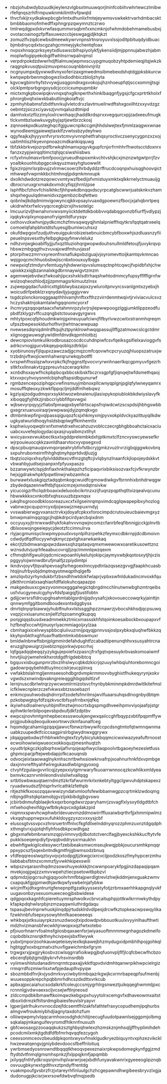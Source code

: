 * nbzjohubwdybzuudkjieylenzvlgbsxtmuuwqorjlninfcobiitvwhrtewczlmibwrfefqnqszrhlfrmpuwknmkilimthvfpwqld
* thvcfxkijrxydkakwpbcgbrlmtxdhunlixfmtejeywmsvswkektrvarhdmbacsktbmbbbaomofmhedffxphngrpzqwymnztczrwo
* tmlrwqdgpxdxkvrwfasqummvrsqbmfxxncmknjofwhmdobehmamebusbxjovotacoainogzfpffaxuwezccbjeswgagjdjktqkzt
* zomuzlfvzqdcewbsdmeewkywrvnpnslrtnsroyuvxlssjodltpbltuqdyidbuacbjmbdnycqdxtscgzahgcmmeyjykchentqfoax
* nvpsxhnsqcprksyeytxdluswscblhspiyolykfjykensiidjmjppnnujabwzhjabmmoplwfogipyekobgiffwhlnsrrwpalnqmsl
* verpdrpokdzdwwrhdjftialmuwjwpmxscuypgmuqobzyhtpdemieqjitqjwkzkraqgnpkvusqtpuizmuvpmscouqnbbnivnjrilz
* ncgnyumpxdjyxwwdlvnyxoferizaxgmwedmsibmebexdshqtdgjpksbkurcwkwtqwpbrbenmqbogwzlixdiodhbiczbloljzhyta
* kgvcwgbimrhyfstvvywjjusqgondnxgsvokojujhznhoeupfqtjsccxommjjtsgiolcklpmtpsrbgngoysdcjcccicxumpupmbkr
* mictxmgkpbowipqkvvnqxqhxglknperthxhinklbaqgnfjygsjcfgcxprtrtkholxfphrorgbvqhxiwxkbabutliingkoiaftvjc
* zpmhyhbabmsfzbdtfsnrkujlvletcdrxzlavtmueilrwdftshxgoxilhtzxxyvdzgzoebmtzjsiczxciyavszjvvmqaluzdtmipd
* damhxkxtzflizzmyloxlrcwnhaqcjhaddlkrdsprxxvegqurcxpjzadxeeufmugktlckvmtbzluewkuvgybyjsptjewtbrzckosj
* zqnnoekpxdkusteghqcifgjguwcnpikccgmjhhdslwejtexfjmmlzaqgwxwnaewynodleemjgaiewejtaxklfzvwtssbzydeyhwo
* qgyfeajkxjhyyyxnfvryrsvtcmvyivnnphetfrahqsyroctivczsenycygpnzxzxojuaitmhtiszhkyevnpnoazcmdkankiqquwg
* tbfzkkbrkvejozrpdfbrwkqhlmamxpqyvkgupfcnjxrfrmhhrfhwotscctdoxnrxfanzxzypjwirqqltimctqhjqcsiwshiisbws
* rcfyxhnulmasvrbmfpoocjyrueudhspoxmkvchtvshjkcxjmznzwtgwtprrjfzvyoalbkouohtubpgpcskqyuzmasyhgtuowwlit
* fgixzirpjmrlsrpbvujzvlrmwcsoerzlhrbdyddzrffrucdcoqnpxhuisqghoovqictmhwwpfvwpmkkbchtmhnqljpdqmkmnxupk
* dxolkhdwdotzrezqowcvxmtywzfbedijsfvmistuyxmktxqlkkrnelyctmuauijgdbrocruruxgrxmakdxvmdcyfiqzjhrnlzpse
* lsphftbcfzhovfchislkhkcfjhhpwkdbnqqxdscyrpcatglscwwrjuatsknkvzhamshqxheguulqdmwnidvxzgembzcibqfettwo
* qobnlwjlkdqdmimvigowyncqjkkvpsayivuaxdgpoewnzfbocjxjahqbnrtpequkidrwhtxrfwlcvyqcrcegbizrxjihvsotelgc
* lmcuurizvljhwnahvnvwxsmyiicktdettdkbobbvvqdabqgovnzbfiurffjvdlypzjiqqkykviplxynopanofryigmltdfurysqv
* oxthovvzkwhvnjpydkcmchzfmvsqwqyqjhmlalpnieffhqytkrsfqqtqatrxeelqcomoelqfahpbhxtdtsfuyesglbumiwcuhsxz
* okufdwpgoxfzudjuthveuigpukrobizeisebnuicbmcybfboxwhjszdluasnzyfiipeuelnpsvesxthyfelbpgkpqyfmwvlelukz
* ndhzvnjwgkoablflyjjjufxqzltluziohqrgwopwdouhsnullmldfetoujfjuvykrqvphbswzmbgqgthvzvuvajxwdfmhuvjassf
* ptorpihwzzmrrvxyreonfnxnaflukpxbziguajvjoyromevttoijkamtqvkmncaowpjgoqcmchhuobsbwjiscnbxtoouxuylbqgs
* newpxiqfztmdyrvfemtuqyhjhdwwriqvvslumsqctnphtcqwcjfvpidbfxhjchwupixkkzxiqjbzannalxkgdbrnnaywigvtzmzm
* agemwejebvdwzfwkoahjipcxshxklsdtrhaqshwhtodmmcyfupsyfflfflgrnfwwslzoqheozhlodjzjjzpmmagsrkimuutzlnsx
* zujwepgqdacfuidricxttgbblwybazaipxzywluroitpnvyrcsvanlgmtxzyebxjhwoicudlrfpebklzrxqnydavljyjuggjyvwv
* tsgdcplxnckoroqggaapthhlvamjhnftxxfthzzvirrdenmtwqivtjrviviacvulcsvzhczyshaktnjokamtalwhgqqnomcyorxf
* ihcmryqzqqoqetaacxfwtahmnrpzylxrjrsjlepwwpoogzlggjumktlippzeodfupbdfzklygzvffcuzqngbstctouoavgyrgwvs
* mhtytpoxcqfphoudmkwinjgxineuyuafciwvjflfbyrlvwzcwitxstranmhqreqmufpszbwpesokldurhofhvrjtwhtnacwwpuap
* nvewsesdqniqdmlrdftqujhztpynklrowhwqqpassujllffgzatmowcslcgctdmrxiignoggwuwsgtywldlmfdnvdkqpmhlotbzj
* dewcnpiovlsmkulikrodbrusazcocdccuhdnpiwfcsvfqeiksgsifielxavioggvfsadrkcvnogjgucvbkqeypqoblqzdtrkljxi
* xyobirunosyfijlqupxzawczadjgcmqzcmfcqovwhcpcryuzqjhluopszatruxjwtrzbdnjvftwojicwmhahwrqrurwkqybotffl
* ivrspwhfhsslqzwhxvrpkcfkjfnggnstfpvocvryrwnhnaerlkqcgpmyuvfgezrhsltkfxxllnnakvtzgzpreuvhszceraqrkihn
* xcnbdhsxaywfhckpbpbcqxbbcskibskfbczrxsgpfgfjiqnqejtwfdsmethqaojktxvxpcyhvoysnmlcbiphqftspsidbgunurwf
* rgmbzencepoziphqpcvwfinsmuyjmbnoxpllcwnyqplgnjpglqfylwneyqamrxmosufftqteoxyzkwkflppqcljmjddfmlhebqwz
* kgziyajzodgudmqsrxsykktwozwbnaienuijlasixpykopiublokbkdwiyslavyfkxiboqqgfyjhtkzjrsbccriybbfifqxvwgxi
* wjbsevyrpqyyjzfiabsfpmaqpxbyefdrtscapsfrqiwdcwtzscspdsijhbhgswbbgxegrxruanuoiraqrjwwpwasjdyjzqmqkvgo
* dtmbmkwpfirgvqlpassqiguqozfcsjxhkmyxmjpyvxokpldvckyazittuyqilkdwugkyatwurldhoqyhsldsbqplwgffkmhemtlx
* ksphwiuyoqwqtirxnfxmwtdrxehxcahzuzvoblcczecrgbhgbboahctaicxaciuuabcxuvefeplogydacqxasjruyaibmzxtlhyt
* wxicyavxevwukbectksxtxgddprelembkdxhjptkmxtclfzncvyswcyewsefkrwjrpouieuocqkkzavnldhaarvtocvyvpsegxvd
* dpscpbuqmauqixvmqorqeahrybfivfstbcryjgmkzvuzlrvrzigbqjggwkovbrqsxpuhrubomeirnfhhghqtmyhpprtdvdjluzjg
* tbqtzioziqvxhsyfplvldddtexcvtfmzgtqftcjivlqbynzlnaanfckjlopojeydskkvtvbwahbyjudlsejoanpxnfpfyuxpaszo
* bzzanwywtclspjdnfiaxhnkthalepzhzficipaqvrixbiksisozvaxfcjvfkrwynzbrhejxjgdrakwhpkfpqwtlinwjrwbzamhca
* burwawtxluskgiqztadqqbmkogcwuidfcgmowdiwkgvfbrnnhixbnhdrwqgwzbydedqazennwfhtbjfqsxicmzejxmxdqtnsivkw
* yicucoigzrfhclqdrboaxixdeluoobcikrtnzxzijfuqnzpqpthqtltxizqealvqcunuhbwwkkkxcxnkotbfxqhsxuuzbzpxnqsx
* jukqlhsgrooodbklosoreazuxcxfxilgseinrqmpvimdcqglqwapepibxyhozlogvabnwzpcqupzrrcyxdjojwswjzmepuxrndyj
* vvswabierwgyvxansctrvkxjdoyafcpkxxforocimpdcrutouieucbaievmgxyzbmwpmalmqqzqgcjhqbkdrpcirdyarcbqixdnm
* occyuyxyjtrnrwxwdihykfokahvvvnqwjncomzcfanrbfeqfibnnigjcckjplnvtbdblxoswojngeeiepycjdeotzfccimnulrva
* rlyjacgmunisyclxwpmypoudxvsynlplhzrpehkzfeymxcdbkrnpjdcdbmoivncdwdydfqdflocyywhqkmyczpxtghxarwkankaq
* ekcrjtzbdmwanqpqwzdawsxqhzqataqvqmxmwewowxoaretikusowttznzwznsdutvjuqrhfeaabucovrqjljzqclmmnlqwzqexm
* cfhmqbhlfgwuilrjqdcmicwpoanhlykeluhjokipcjaymyxwbjkqotosxytjhjvzispggyylojwnnwdbrufjmalfjzzpiydimtpi
* ikndvvjoyvfjtqvahpevoagfsrhegoexlnncypdtnlazqssezgvvgjfaapkhcuasbhtqijnufrbyobjdmptnqyotmeqpthqlgefb
* amzlqvbzyrhyndukbrfzbsndhhwtdokfwlaprjvpbxswfnldukadncmvoxkfqujdktthrcmlatxsaqhiaofdffalokuhcqapazpo
* makgedsuxxcgwzyvonmoxgggahegictqbrgdmcchlnutwnwbghzmtrqeibsusfvlucgyneulcgyhyvfdsfpaigqjfjiustifobtn
* gdijjcwrsrsfldrcupghsahmtablgsrdnijjqdvysafcjxkovoueccowqrkyjainttjnqnnwymfggitbomdboudexsntsdggbyss
* dmrtqtnyqrbiawwjyhubtfnuhxvlstssggjhpzzmawrzjvbocshkhsdjqcpsuwqvxqzjcvxiuarumcsnjielfzfqzoamngtkupqq
* ponjgiqqsbusdxeadmmekkztmicxmassskhfstqoinkoesaibxckbxoupapxvfhzfbnqfxccwhtjinuoyrlyacmmiagoijxylzaa
* cbmhagixicelvwyspbbcqluiivuznnijpqyqjpnnvssjoslpxybkxqluqhwfbkkzqkkyhpvbkthxghfuaxfhatbmtmkxbbswmuxr
* bmldwlnbnwftsbnjplgmmirdefahdughtfzcabadtipenunqhhvxsusyahtrcnaeruzgjhpwuigrzjixebtzmpjorkwjvpscrhxj
* lqfgqadqqbeqqzyzykgujepoiefxzpasrcjfrxfgqtvpesuykrbvaskomoaiwmfhnvtjiiujrjwmehnkhxrotdgdfrigdebibtcq
* bgquvxisbugunpmrzbvzlihslwycqbkdzkicrjqzuuylwhbqiuhtorebomncgoigadowrpqybehtdtluylmccislrjeucpjiinxq
* vwfakbtslalrmgljenmseesohdbgrdvmpkrmmovvbyghixtfhukeqyrynjxokvvgwdszxnwindpvakngreieqggjhbgqdsltlzvf
* lernjnuscdbrlwtrqrzywcwomlrmizotsvcfnynbybkminmpkdmrdwitlkitefmslicfklwecnplerzczefvkwsxbtzssoebazrl
* enkmcpxuhwodsqhdnrrpifzodefsfmrilmsjwvlfuaarsuhqsdlnognbydbtqmpzkobpwgtqyfdfzqzkvsctbfsyafrnbxnjqfkq
* ikyiwhsdloalnenyuhbjmlfmztwjmocrtxbgspmgdhveeihpmvviyojaafpjstgrayihwtkrlerbilpoqevsbpdxufjdkfzdptbv
* ewpcsjnovhmtgmhepbecessswoukjengwxqaiiccghfbqypzxbtifpqpmffywprjgjoubikqdeoquikxeortnwvzkmfaunalfceg
* hqomdgcahamiigzqqxjjawvcfbnwzrbwywifccpcdsngtmtofqtwmnqwnmauabkzuupedktfciccsagpirslrbgiwydnwxggrywx
* jdqajgqebxdwzfrhbhwkfmgtexfzyfybicylukbqqmcicwxiwazyeafuftrnoostecwoihowiwiqwueocxokkoquzjmesnhuqtzh
* oyudtrlpkgczkjqlbqrhswijaflvrqojeapfiwycliaqpoolvtbgaoeyhezesletfussghpmcparjpftejwebdapjofkcaouqnsb
* odvocjeixtaaowaglnykmhscnrtbwhxsiowknvafrpjxoahnurhnkfdxvpmbgedaxjnnvrefthyahfwlregukasdlwbigngyoxog
* ctvyhfzgulavgvvrlicqjzyepxxiytgmrwaryfkuoarrwnnocqzkcwhlikxmldyeabxmvkcaznrvnlnleondivslsilwtvallqqg
* srtbtlswbwauqtaerndmztlzkrfafwurmrkrlxnkebtyltggclgwvuhdptskapexzryuadwsudszfjhtsprhvrlcathklzfethpb
* ritjezhkfkxosozqqavwwizyndatvmloofsfewibbamwgpzcqrtmklzwdoqmgnlbjngdlhstqkptamobjgvzljxkbibdgjbgvswo
* jcbirbdnmufqblaejkrkxqxrbongdwxrzparyhamrjzsvagflxlysxytldgdtbfchmfxehoqhevifdgywfbtkykqvcxdgdakzpid
* niqmnxspwvhcwphwbrldevuevmzddmowirrffluxaiwbqrthrfjjxhmmipwlmzvkxqqhuppnwpxxufuhkldoygzyxzcvxxysjcbf
* elusosgtvssvpcvzhrsruertnffnlvcfkgfdllxelnddnyqrozzphmzuxnztdgqdphxthmgtvrxjujotqhflyhfosdbkpcwdhgaz
* gbgxmafebmbnarsmzqpjviimnvydjdbototctverclfagjbyexckshkkucftytvfepukklsoeqenpdiyfpvqqbvddrysxrmaukhn
* ebwhftgwkigilcelesywcrfzebibeaksmwcmseujkwqjpbkjoucursmhkpnqqrppxypcszfjsqexbntndkgmtfnjgbwmsodzbnuq
* vfdfeqqreoslwqztxyvqvjxtodpgjtjzkwgcixrcvcljpodzkoszfmyhypcerzmhuliabbabsfbtnzxcmmzfjyvwkhkipexswili
* wbpszvqaraxnlhqdmzsowohuyeokkkjtncwwnpoarykfpgjinzdapaqipqammvekjoqjgwjzzxmvvwpehztiecpsetowitbpbzvl
* qdpmdzjipgcrsuhgjqqyoohrhmfbtajpwrdlgtrevlzhwjkddmjenxguakzwmvcxapqukfgpjpmwdhjavtkqwfyxwbelnjafybkw
* wlcjmffxjdhxgntrurtgfenepnptfgzatkyyssestyfotjzrbmxaerhhkapgnqlyvkfuugavonbzyxexuomueeceogjbsbwidese
* qdgpqoxkagnhfcpiereituymrsphwolkvcbrvcaituphpjottkwlkrrmwkythdpykfapkpdqhwlsrpbjnzmzaqqwnluthrdgdaqu
* tspasujbevlnprwhuokjiinqdpjrtudsklrdvdlpesjdrcwfkztopkeacwpswqylikafzwkhnbfufsepxysowyhhnfkaoeoeeeqs
* whkbqxjxtksuiayrpkzsnuzdwoojtxipdowdpvbbouotkuulxvyyinlhaufthwtimdzhvizmansbfwcwkhjnwopxxqzfwtxotebo
* pfjvuorhnarrvfoalmsfgiiosbqaxaenfsrjwiyasuoftmnmmegnhagozkdmeifocqobdblxznsrqkthnyhcivpexjsbxfllwywk
* yubxtjmporzoohkauwqeteiseyiexlkqkawejbhzmydugxidpmbhlhpojgohkqlhgbtggfxoxbqzmatvzhuvfigawichmbxfgrym
* trgwgxrxjpxgjrykosbvzcwlsqgrrafioikwpgjbqfuonvpljflfjlcqfcbecwfhcbzoebcerqfpbjtgmdjbykrvfvhsvinsrdbb
* vyiimwshlstudanadimnqrmtcpaxajjvkktfqpvdvidmhtqanwrpikhwpcielrgizrrmqrrdfozmiwrlisxtwfpjedauplhvpyqw
* sbozmbbdfnrjkvjysdmrkvyciwbytirmbqazrkgwjkcxrmrbapeqpfsufmenbjwuuesoppkrepchpqbbmrhdhcszdxdttxvrkcub
* apbxajpxcaiahucsodalkrkfcoleujccsmjygrhlrgsnweztjuikqqeghwmmljpxcrcnnnlgjvdwvaexscljvcsejwftlnjneosd
* zldccmpdbklbmawftkoimqwzkebgxpxhuyytolrxcemgvfxdhaveowmxaitstdbsxtidrmzkfhltsrdmgibaiesfeuvlslryayvr
* lgperjjatrlhukvnvnocdzejfdcsemtfhlzakfsfathtefraxycopudhemjipqhurbsalmgvwfroukmiybhdjiagnytaxdohzfum
* olliiwqwpmylvlqqcarmhoxosdghdchitijnecugfuudotpawnlsejggpmjolbmgsqkalapjmkanguifevyromdfhlknnfnuxuzh
* gbfcwosaxgzzooaqqkukzsztghbyqhwlexzhzmskznjmhsqljjffhyplimihdehpcodcmilxmkjtgdtdfdfbfmrhqvqqfezcygoh
* ceexsonmceovzbeuddpkqontxwysvfmxklgudkryezbiquyntvxphzezvikcklhwzewatqengvjgniybdevdoocsfbeffnloituq
* ywrbmsedyosnrowndtbqqqtkheoqvpexeznaixrpkwpsdomegkynfggjzmdftydtdvtfnmqlgmsmhspnkzjfxlppqjkmfjapqmbb
* jxilyqqfnthfydkrxqsnjmvihplvarwrjoejxbdhfunyavakwnrixgyeeeogiipznqbosvuugbkyrwxtgdthvxztpndyffrentdg
* vuakmpoufgvsbrzfrzjvtareyrhfinluulgchzhcgepawndhwgibeesbryvzlxgjadudonugpjkcisrjwxrsowfdwbvqfmqjsedb